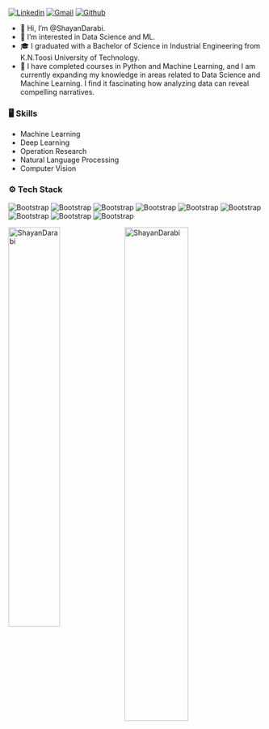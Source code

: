 [![Linkedin](https://img.shields.io/badge/-LinkedIn-blue?style=flat&logo=Linkedin&logoColor=white)](https://www.linkedin.com/in/darabi-shayan/)
[![Gmail](https://img.shields.io/badge/-Gmail-c14438?style=flat&logo=Gmail&logoColor=white)](mailto:darabishayan0@gmail.com)
[![Github](https://img.shields.io/github/followers/ShayanDarabi?label=Follow&style=social)](https://github.com/ShayanDarabi)

- 👋 Hi, I’m @ShayanDarabi.
- 👀 I’m interested in Data Science and ML.
- 🎓 I graduated with a Bachelor of Science in Industrial Engineering from K.N.Toosi University of Technology.
- 🌱 I have completed courses in Python and Machine Learning, and I am currently expanding my knowledge in areas related to Data Science and Machine Learning. I find it fascinating how analyzing data can 
     reveal compelling narratives.

### 🖥 Skills

- Machine Learning
- Deep Learning
- Operation Research
- Natural Language Processing
- Computer Vision

### ⚙️ Tech Stack

![Bootstrap](https://img.shields.io/badge/-Python-05122A?style=flat-square&logo=Python&color=353535) ![Bootstrap](https://img.shields.io/badge/-TensorFlow-05122A?style=flat-square&logo=TensorFlow&color=353535) ![Bootstrap](https://img.shields.io/badge/-PyTorch-05122A?style=flat-square&logo=PyTorch&color=353535) ![Bootstrap](https://img.shields.io/badge/-Scikit%20Learn-05122A?style=flat-square&logo=Scikit-Learn&color=353535) ![Bootstrap](https://img.shields.io/badge/-MySQL-05122A?style=flat-square&logo=MySQL&color=353535) ![Bootstrap](https://img.shields.io/badge/-Pandas-05122A?style=flat-square&logo=Pandas&color=353535) ![Bootstrap](https://img.shields.io/badge/-Numpy-05122A?style=flat-square&logo=Numpy&color=353535) ![Bootstrap](https://img.shields.io/badge/-Matplotlib-05122A?style=flat-square&logo=Matplotlib&color=353535) ![Bootstrap](https://img.shields.io/badge/-Visual%20Studio%20Code-05122A?style=flat-square&logo=Visual-Studio-Code&color=353535)

<div>
  <img width="45%" align="left" src="https://github-readme-stats.vercel.app/api/top-langs?username=ShayanDarabi&show_icons=true&locale=en&layout=compact" alt="ShayanDarabi" />
  <img width="50%"  src="https://github-readme-streak-stats.herokuapp.com/?user=ShayanDarabi&" alt="ShayanDarabi" />
</div>

<!---
ShayanDarabi/ShayanDarabi is a ✨ special ✨ repository because its `README.md` (this file) appears on your GitHub profile.
You can click the Preview link to take a look at your changes.
--->
